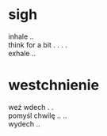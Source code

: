 # sigh

inhale ..  
think for a bit . . . .  
exhale ..  

# westchnienie

weź wdech . .  
pomyśl chwilę .. ..  
wydech ..  